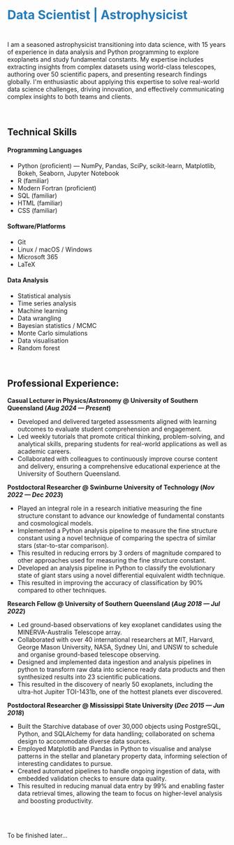 <h1 style="color:#267CB9;">Data Scientist | Astrophysicist</h1>

<hr style="height:9px; visibility:hidden;" />

<p class="summary">
I am a seasoned astrophysicist transitioning into data science, with 15 years of experience in data analysis and Python programming to explore exoplanets and study fundamental constants. My expertise includes extracting insights from complex datasets using world-class telescopes, authoring over 50 scientific papers, and presenting research findings globally. I'm enthusiastic about applying this expertise to solve real-world data science challenges, driving innovation, and effectively communicating complex insights to both teams and clients.
</p>

<br/>

<h2 class="section-title">Technical Skills</h2>
<div class="skills">

  <h4>Programming Languages</h4>
  <ul class="compact">
    <li>Python (proficient) — NumPy, Pandas, SciPy, scikit-learn, Matplotlib, Bokeh, Seaborn, Jupyter Notebook</li>
    <li>R (familiar)</li>
    <li>Modern Fortran (proficient)</li>
    <li>SQL (familiar)</li>
    <li>HTML (familiar)</li>
    <li>CSS (familiar)</li>
  </ul>

  <h4>Software/Platforms</h4>
  <ul class="compact cols-2">
    <li>Git</li>
    <li>Linux / macOS / Windows</li>
    <li>Microsoft 365</li>
    <li>LaTeX</li>
  </ul>

  <h4>Data Analysis</h4>
  <ul class="compact cols-2">
    <li>Statistical analysis</li>
    <li>Time series analysis</li>
    <li>Machine learning</li>
    <li>Data wrangling</li>
    <li>Bayesian statistics / MCMC</li>
    <li>Monte Carlo simulations</li>
    <li>Data visualisation</li>
    <li>Random forest</li>
  </ul>

</div>

<br/>

## Professional Experience:
**Casual Lecturer in Physics/Astronomy @ University of Southern Queensland (_Aug 2024 — Present_)**
- Developed and delivered targeted assessments aligned with learning outcomes to evaluate student comprehension and engagement.
- Led weekly tutorials that promote critical thinking, problem-solving, and analytical skills, preparing students for real-world applications as well as academic careers.
- Collaborated with colleagues to continuously improve course content and delivery, ensuring a comprehensive educational experience at the University of Southern Queensland.

**Postdoctoral Researcher @ Swinburne University of Technology (_Nov 2022 — Dec 2023_)**
- Played an integral role in a research initiative measuring the fine structure constant to advance our knowledge of fundamental constants and cosmological models.
- Implemented a Python analysis pipeline to measure the fine structure constant using a novel technique of comparing the spectra of similar stars (star-to-star comparison).
- This resulted in reducing errors by 3 orders of magnitude compared to other approaches used for measuring the fine structure constant.
- Developed an analysis pipeline in Python to classify the evolutionary state of giant stars using a novel differential equivalent width technique.
- This resulted in improving the accuracy of classification by 90% compared to other techniques.

**Research Fellow @ University of Southern Queensland (_Aug 2018 — Jul 2022_)**
- Led ground-based observations of key exoplanet candidates using the MINERVA-Australis Telescope array.
- Collaborated with over 40 international researchers at MIT, Harvard, George Mason University, NASA, Sydney Uni, and UNSW to schedule and organise ground-based telescope observing.
- Designed and implemented data ingestion and analysis pipelines in python to transform raw data into science ready data products and then synthesized results into 23 scientific publications.
- This resulted in the discovery of nearly 50 exoplanets, including the ultra-hot Jupiter TOI-1431b, one of the hottest planets ever discovered.

**Postdoctoral Researcher @ Mississippi State University (_Dec 2015 — Jun 2018_)**
- Built the Starchive database of over 30,000 objects using PostgreSQL, Python, and SQLAlchemy for data handling; collaborated on schema design to accommodate diverse data sources.
- Employed Matplotlib and Pandas in Python to visualise and analyse patterns in the stellar and planetary property data, informing selection of interesting candidates to pursue.
- Created automated pipelines to handle ongoing ingestion of data, with embedded validation checks to ensure data quality.
- This resulted in reducing manual data entry by 99% and enabling faster data retrieval times, allowing the team to focus on higher-level analysis and boosting productivity.


<br/>
<br/>

To be finished later...
